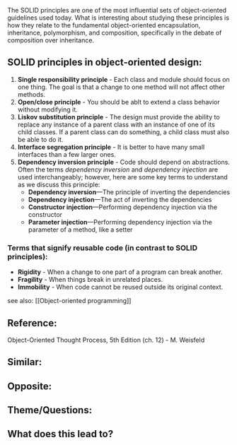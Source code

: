 The SOLID principles are one of the most influential sets of object-oriented guidelines used today. What is interesting about studying these principles is how they relate to the fundamental object-oriented encapsulation, inheritance, polymorphism, and composition, specifically in the debate of composition over inheritance.

## SOLID principles in object-oriented design:

1. **Single responsibility principle** - Each class and module should focus on one thing. The goal is that a change to one method will not affect other methods.
2. **Open/close principle** - You should be ablt to extend a class behavior without modifying it.
3. **Liskov substitution principle** - The design must provide the ability to replace any instance of a parent class with an instance of one of its child classes. If a parent class can do something, a child class must also be able to do it.
4. **Interface segregation principle** - It is better to have many small interfaces than a few larger ones.
5. **Dependency inversion principle** -  Code should depend on abstractions. Often the terms _dependency inversion_ and _dependency injection_ are used interchangeably; however, here are some key terms to understand as we discuss this principle:
	- **Dependency inversion**—The principle of inverting the dependencies
	- **Dependency injection**—The act of inverting the dependencies
	- **Constructor injection**—Performing dependency injection via the constructor
	- **Parameter injection**—Performing dependency injection via the parameter of a method, like a setter


### Terms that signify reusable code (in contrast to SOLID principles):

- **Rigidity** - When a change to one part of a program can break another.
- **Fragility** - When things break in unrelated places.
- **Immobility** - When code cannot be reused outside its original context.

see also: [[Object-oriented programming]]

## Reference:
Object-Oriented Thought Process, 5th Edition (ch. 12) - M. Weisfeld

## Similar:

## Opposite:

## Theme/Questions:

## What does this lead to?

